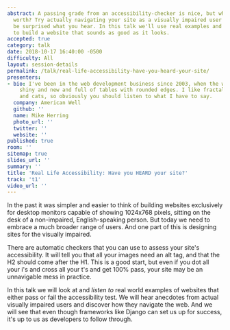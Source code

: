 ```yaml
---
abstract: A passing grade from an accessibility-checker is nice, but what's it really
  worth? Try actually navigating your site as a visually impaired user and you may
  be surprised what you hear. In this talk we'll use real examples and user anecdotes
  to build a website that sounds as good as it looks.
accepted: true
category: talk
date: 2018-10-17 16:40:00 -0500
difficulty: All
layout: session-details
permalink: /talk/real-life-accessibility-have-you-heard-your-site/
presenters:
- bio: I've been in the web development business since 2003, when the web was still
    shiny and new and full of tables with rounded edges. I like fractals, tap dancing,
    and cats, so obviously you should listen to what I have to say.
  company: American Well
  github: ''
  name: Mike Herring
  photo_url: ''
  twitter: ''
  website: ''
published: true
room: ''
sitemap: true
slides_url: ''
summary: ''
title: 'Real Life Accessibility: Have you HEARD your site?'
track: 't1'
video_url: ''
---
```


In the past it was simpler and easier to think of building websites exclusively for desktop monitors capable of showing 1024x768 pixels, sitting on the desk of a non-impaired, English-speaking person. But today we need to embrace a much broader range of users. And one part of this is designing sites for the visually impaired.

There are automatic checkers that you can use to assess your site's accessibility. It will tell you that all your images need an alt tag, and that the H2 should come after the H1. This is a good start, but even if you dot all your i's and cross all your t's and get 100% pass, your site may be an unnavigable mess in practice.

In this talk we will look at and *listen to* real world examples of websites that either pass or fail the accessibility test. We will hear anecdotes from actual visually impaired users and discover how they navigate the web. And we will see that even though frameworks like Django can set us up for success, it's up to us as developers to follow through.
